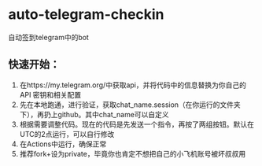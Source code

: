 # auto-telegram-checkin
自动签到telegram中的bot

## 快速开始：
1. 在https://my.telegram.org/中获取api，并将代码中的信息替换为你自己的 API 密钥和相关配置
2. 先在本地跑通，进行验证，获取chat_name.session（在你运行的文件夹下），再扔上github。其中chat_name可以自定义
3. 根据需要调整代码。现在的代码是先发送一个指令，再按了两组按钮。默认在UTC的2点运行，可以自行修改
4. 在Actions中运行，确保正常
5. 推荐fork+设为private，毕竟你也肯定不想把自己的小飞机账号被坏叔叔用
